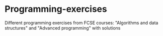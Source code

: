 # Programming-exercises
Different programming exercises from FCSE courses: "Algorithms and data structures" and "Advanced programming" with solutions
